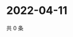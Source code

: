 # 2022-04-11

共 0 条

<!-- BEGIN WEIBO -->
<!-- 最后更新时间 Mon Apr 11 2022 23:14:09 GMT+0800 (China Standard Time) -->

<!-- END WEIBO -->
